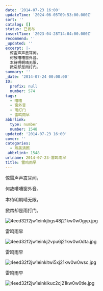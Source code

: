 ```yaml
---
date: '2014-07-23 16:00'
updateTime: '2024-06-05T09:53:00.000Z'
sort: ''
catalog: []
status: 已发布
insertTime: '2023-04-28T14:04:00.000Z'
recommend: ''
_updated: ''
excerpt: |-
  惊雷声声震耳闻，
  何故嘈嘈窗外音。
  本待明朝晴无限，
  掀帘却是雨打门。
summary: ''
_date: '2014-07-24 00:00:00'
ID:
  prefix: null
  number: 574
tags:
  - 嘈嘈
  - 窗外音
  - 雨打门
  - 雷鸣雨早
abbrlink:
  type: number
  number: 1548
updated: '2014-07-23 16:00'
cover: ''
categories:
  - 燕美清照
_abbrlink: 1548
urlname: 2014-07-23-雷鸣雨早
title: 雷鸣雨早
---
```


惊雷声声震耳闻，


何故嘈嘈窗外音。


本待明朝晴无限，


掀帘却是雨打门。


![4eed32f2jw1einkjbgs48j21kw0w0gyp.jpg](https://image.bmqy.net/upload/75acf6744ce8e4a26a9a1f06bf6f0c77.jpg)


雷鸣雨早


![4eed32f2jw1einkj2vpu6j21kw0w0dta.jpg](https://image.bmqy.net/upload/beb149ab59e0347a86ca4e4941d35cee.jpg)


雷鸣雨早


![4eed32f2jw1einkitwi5xj21kw0w0wsc.jpg](https://image.bmqy.net/upload/95b387f9f929675cb9ac2b8ab7b3020c.jpg)


雷鸣雨早


![4eed32f2jw1einkikuc2cj21kw0w0tle.jpg](https://image.bmqy.net/upload/076bc8688bc79bfab7bdad5e0eeded5b.jpg)

